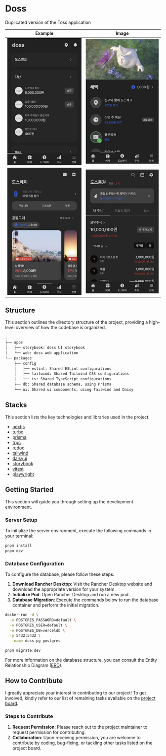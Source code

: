 # Doss

Duplicated version of the Toss application

| Example                               | Image                                 |
| ------------------------------------- | ------------------------------------- |
| ![demo1](./apps/web/public/demo1.jpg) | ![demo2](./apps/web/public/demo2.jpg) |
| ![demo3](./apps/web/public/demo3.jpg) | ![demo4](./apps/web/public/demo4.jpg) |

## Structure

This section outlines the directory structure of the project, providing a high-level overview of how the codebase is organized.

```bash
.
├── apps
│   ├── storybook: doss UI storybook
│   └── web: doss web application
└── packages
    ├── config
    │   ├── eslint: Shared ESLint configurations
    │   ├── tailwind: Shared Tailwind CSS configurations
    │   └── ts: Shared TypeScript configurations
    ├── db: Shared database schema, using Prisma
    └── ui: Shared ui components, using Tailwind and Daisy
```

## Stacks

This section lists the key technologies and libraries used in the project.

- [nextjs](https://github.com/vercel/next.js)
- [turbo](https://github.com/vercel/turbo)
- [prisma](https://github.com/prisma/prisma)
- [trpc](https://github.com/trpc/trpc)
- [redoc](https://github.com/Redocly/redoc)
- [tailwind](https://github.com/tailwindlabs/tailwindcss)
- [daisyui](https://github.com/saadeghi/daisyui)
- [storybook](https://github.com/storybookjs/storybook)
- [vitest](https://github.com/vitest-dev/vitest)
- [playwright](https://github.com/microsoft/playwright)

## Getting Started

This section will guide you through setting up the development environment.

### Server Setup

To initialize the server environment, execute the following commands in your terminal:

```bash
pnpm install
pnpm dev

```

### Database Configuration

To configure the database, please follow these steps:

1. **Download Rancher Desktop**: Visit the Rancher Desktop website and download the appropriate version for your system.
2. **Initialize Pod**: Open Rancher Desktop and run a new pod.
3. **Database Migration**: Execute the commands below to run the database container and perform the initial migration.

```bash
docker run -d \
  -e POSTGRES_PASSWORD=default \
  -e POSTGRES_USER=default \
  -e POSTGRES_DB=verceldb \
  -p 5432:5432 \
  --name doss-pg postgres
```

```bash
pnpm migrate:dev
```

For more information on the database structure, you can consult the Entity Relationship Diagram ([ERD](./packages/db/README.md)).

## How to Contribute

I greatly appreciate your interest in contributing to our project! To get involved, kindly refer to our list of remaining tasks available on the [project board](https://github.com/users/gracefullight/projects/2).

### Steps to Contribute

1. **Request Permission**: Please reach out to the project maintainer to request permission for contributing.
2. **Collaboration**: Upon receiving permission, you are welcome to contribute by coding, bug-fixing, or tackling other tasks listed on the project board.
